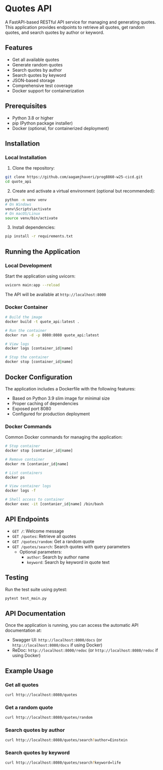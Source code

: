 # Quotes API

A FastAPI-based RESTful API service for managing and generating quotes. This application provides endpoints to retrieve all quotes, get random quotes, and search quotes by author or keyword.

## Features

- Get all available quotes
- Generate random quotes
- Search quotes by author
- Search quotes by keyword
- JSON-based storage
- Comprehensive test coverage
- Docker support for containerization

## Prerequisites

- Python 3.8 or higher
- pip (Python package installer)
- Docker (optional, for containerized deployment)

## Installation

### Local Installation

1. Clone the repository:
```bash
git clone https://github.com/aagamjhaveri/prog8860-w25-cicd.git
cd quote_api
```

2. Create and activate a virtual environment (optional but recommended):
```bash
python -m venv venv
# On Windows
venv\Scripts\activate
# On macOS/Linux
source venv/bin/activate
```

3. Install dependencies:
```bash
pip install -r requirements.txt
```

## Running the Application

### Local Development
Start the application using uvicorn:
```bash
uvicorn main:app --reload
```

The API will be available at `http://localhost:8000`

### Docker Container
```bash
# Build the image
docker build -t quote_api:latest .

# Run the container
docker run -d -p 8080:8080 quote_api:latest

# View logs
docker logs [container_id|name]

# Stop the container
docker stop [container_id|name]
```

## Docker Configuration

The application includes a Dockerfile with the following features:
- Based on Python 3.9 slim image for minimal size
- Proper caching of dependencies
- Exposed port 8080
- Configured for production deployment

### Docker Commands

Common Docker commands for managing the application:
```bash
# Stop container
docker stop [contanier_id|name]

# Remove container
docker rm [contanier_id|name]

# List containers
docker ps

# View container logs
docker logs -f 

# Shell access to container
docker exec -it [contanier_id|name] /bin/bash
```

## API Endpoints

- `GET /`: Welcome message
- `GET /quotes`: Retrieve all quotes
- `GET /quotes/random`: Get a random quote
- `GET /quotes/search`: Search quotes with query parameters
  - Optional parameters:
    - `author`: Search by author name
    - `keyword`: Search by keyword in quote text

## Testing

Run the test suite using pytest:
```bash
pytest test_main.py
```

## API Documentation

Once the application is running, you can access the automatic API documentation at:
- Swagger UI: `http://localhost:8000/docs` (or `http://localhost:8080/docs` if using Docker)
- ReDoc: `http://localhost:8000/redoc` (or `http://localhost:8080/redoc` if using Docker)

## Example Usage

### Get all quotes
```bash
curl http://localhost:8080/quotes
```

### Get a random quote
```bash
curl http://localhost:8080/quotes/random
```

### Search quotes by author
```bash
curl http://localhost:8080/quotes/search?author=Einstein
```

### Search quotes by keyword
```bash
curl http://localhost:8080/quotes/search?keyword=life
```